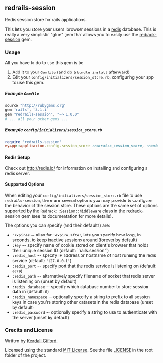 ## redrails-session

Redis session store for rails applications.

This lets you store your users' browser sessions in a [redis](http://redis.io/)
database. This is really a very simplistic "glue" gem that allows you to easily
use the [redrack-session](https://github.com/zettabyte/redrack-session) gem.

### Usage

All you have to do to use this gem is to:

1. Add it to your `Gemfile` (and do a `bundle install` afterward).
2. Edit your `config/initializers/session_store.rb`, configuring your app to use this gem.

##### Example `Gemfile`

```ruby
source "http://rubygems.org"
gem "rails", "3.1.1"
gem "redrails-session", "~> 1.0.0"
# ... all your other gems ...
```

##### Example `config/initializers/session_store.rb`

```ruby
require 'redrails-session'
MyApp::Application.config.session_store :redrails_session_store, :redis_host => "redis.example.tld" # ... other options
```

#### Redis Setup

Check out http://redis.io/ for information on installing and configuring a redis
server.

#### Supported Options

When editing your `config/initializers/session_store.rb` file to use
`redrails-session`, there are several options you may provide to configure the
behavior of the session store. These options are the same set of options
supported by the `Redrack::Session::Middleware` class in the
[redrack-session](https://github.com/zettabyte/redrack-session) gem (see its
documentation for more details).

The options you can specify (and their defaults) are:

- `:expires` -- alias for `:expire_after`, lets you specify how long, in seconds, to keep inactive sessions around (forever by default)
- `:key` -- specify name of cookie stored on client's browser that holds their unique session ID (default: ``rails.session'`)
- `:redis_host` -- specify IP address or hostname of host running the redis service (default: `'127.0.0.1'`)
- `:redis_port` -- specify port that the redis service is listening on (default: `6379`)
- `:redis_path` -- alternatively specify filename of socket that redis server is listening on (unset by default)
- `:redis_database` -- specify which database number to store session data in (default: `0`)
- `:redis_namespace` -- optionally specify a string to prefix to all session keys in case you're storing other datasets in the redis database (unset by default)
- `:redis_password` -- optionally specify a string to use to authenticate with the server (unset by default)

### Credits and License

Written by [Kendall Gifford](https://github.com/zettabyte).

Licensed using the standard
[MIT License](http://en.wikipedia.org/wiki/MIT_License). See the file
[LICENSE](http://github.com/zettabyte/redrails-session/blob/master/LICENSE) in
the root folder of the project.
